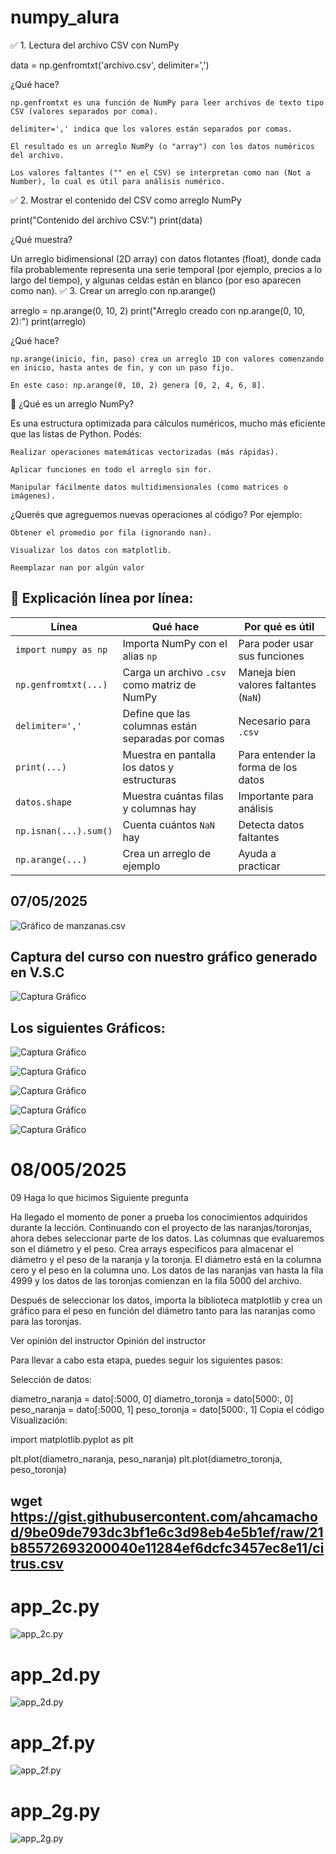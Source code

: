 # numpy_alura
✅ 1. Lectura del archivo CSV con NumPy

data = np.genfromtxt('archivo.csv', delimiter=',')

¿Qué hace?

    np.genfromtxt es una función de NumPy para leer archivos de texto tipo CSV (valores separados por coma).

    delimiter=',' indica que los valores están separados por comas.

    El resultado es un arreglo NumPy (o "array") con los datos numéricos del archivo.

    Los valores faltantes ("" en el CSV) se interpretan como nan (Not a Number), lo cual es útil para análisis numérico.

✅ 2. Mostrar el contenido del CSV como arreglo NumPy

print("Contenido del archivo CSV:")
print(data)

¿Qué muestra?

Un arreglo bidimensional (2D array) con datos flotantes (float), donde cada fila probablemente representa una serie temporal (por ejemplo, precios a lo largo del tiempo), y algunas celdas están en blanco (por eso aparecen como nan).
✅ 3. Crear un arreglo con np.arange()

arreglo = np.arange(0, 10, 2)
print("Arreglo creado con np.arange(0, 10, 2):")
print(arreglo)

¿Qué hace?

    np.arange(inicio, fin, paso) crea un arreglo 1D con valores comenzando en inicio, hasta antes de fin, y con un paso fijo.

    En este caso: np.arange(0, 10, 2) genera [0, 2, 4, 6, 8].

📌 ¿Qué es un arreglo NumPy?

Es una estructura optimizada para cálculos numéricos, mucho más eficiente que las listas de Python. Podés:

    Realizar operaciones matemáticas vectorizadas (más rápidas).

    Aplicar funciones en todo el arreglo sin for.

    Manipular fácilmente datos multidimensionales (como matrices o imágenes).

¿Querés que agreguemos nuevas operaciones al código? Por ejemplo:

    Obtener el promedio por fila (ignorando nan).

    Visualizar los datos con matplotlib.

    Reemplazar nan por algún valor


## 📘 Explicación línea por línea:



| Línea                 | Qué hace                                          | Por qué es útil                       |
| --------------------- | ------------------------------------------------- | ------------------------------------- |
| `import numpy as np`  | Importa NumPy con el alias `np`                   | Para poder usar sus funciones         |
| `np.genfromtxt(...)`  | Carga un archivo `.csv` como matriz de NumPy      | Maneja bien valores faltantes (`NaN`) |
| `delimiter=','`       | Define que las columnas están separadas por comas | Necesario para `.csv`                 |
| `print(...)`          | Muestra en pantalla los datos y estructuras       | Para entender la forma de los datos   |
| `datos.shape`         | Muestra cuántas filas y columnas hay              | Importante para análisis              |
| `np.isnan(...).sum()` | Cuenta cuántos `NaN` hay                          | Detecta datos faltantes               |
| `np.arange(...)`      | Crea un arreglo de ejemplo                        | Ayuda a practicar                     |

## 07/05/2025
![Gráfico de manzanas.csv](assets/app_a.png)

## Captura del curso con nuestro gráfico generado en V.S.C

![Captura Gráfico](assets/app_b.png)

## Los siguientes Gráficos:

![Captura Gráfico](assets/app_b-1.png)

![Captura Gráfico](assets/app_b-2.png)

![Captura Gráfico](assets/app_b-3.png)

![Captura Gráfico](assets/app_b-4.png)

![Captura Gráfico](assets/github.png)

# 08/005/2025
09
Haga lo que hicimos
 Siguiente pregunta

Ha llegado el momento de poner a prueba los conocimientos adquiridos durante la lección. Continuando con el proyecto de las naranjas/toronjas, ahora debes seleccionar parte de los datos. Las columnas que evaluaremos son el diámetro y el peso. Crea arrays específicos para almacenar el diámetro y el peso de la naranja y la toronja. El diámetro está en la columna cero y el peso en la columna uno. Los datos de las naranjas van hasta la fila 4999 y los datos de las toronjas comienzan en la fila 5000 del archivo.

Después de seleccionar los datos, importa la biblioteca matplotlib y crea un gráfico para el peso en función del diámetro tanto para las naranjas como para las toronjas.

Ver opinión del instructor
Opinión del instructor

Para llevar a cabo esta etapa, puedes seguir los siguientes pasos:

Selección de datos:

diametro_naranja = dato[:5000, 0]
diametro_toronja = dato[5000:, 0]
peso_naranja = dato[:5000, 1]
peso_toronja = dato[5000:, 1]
Copia el código
Visualización:

import matplotlib.pyplot as plt

plt.plot(diametro_naranja, peso_naranja)
plt.plot(diametro_toronja, peso_toronja)

## wget https://gist.githubusercontent.com/ahcamachod/9be09de793dc3bf1e6c3d98eb4e5b1ef/raw/21b85572693200040e11284ef6dcfc3457ec8e11/citrus.csv

# app_2c.py
![app_2c.py](assets/citrus-1.png)

# app_2d.py
![app_2d.py](assets/citrus-2.png)

# app_2f.py
![app_2f.py](assets/citrus_final_accurate.png)

# app_2g.py
![app_2g.py](assets/citrus-4.png)


